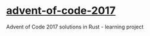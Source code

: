 # [advent-of-code-2017](https://adventofcode.com/2017)
Advent of Code 2017 solutions in Rust - learning project
